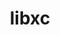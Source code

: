 ---
title: "libxc"
layout: cache
categories: [package, develop-2025-03-02]
meta: {"compilers": ["gcc@=11.4.0"], "num_specs": 2, "num_specs_by_stack": {"e4s": 1, "e4s-neoverse-v2": 1, "root": 2}, "oss": ["ubuntu22.04"], "platforms": ["linux"], "stacks": ["e4s", "e4s-neoverse-v2", "root"], "targets": ["neoverse_v2", "x86_64_v3"], "versions": ["7.0.0"]}
spec_details: [{"compiler": "gcc@=11.4.0", "hash": "okiphymrkqopzaetx6k7a3yn46nm5aoi", "os": "ubuntu22.04", "platform": "linux", "size": "-", "stacks": ["e4s", "root"], "target": "x86_64_v3", "variants": ["build_system=cmake", "build_type=Release", "~cuda", "+fortran", "generator=ninja", "~ipo", "~kxc", "~lxc", "+shared"], "versions": ["7.0.0"]}, {"compiler": "gcc@=11.4.0", "hash": "tsiihzjwquubtu6mqcapbxqccaaol7oy", "os": "ubuntu22.04", "platform": "linux", "size": "-", "stacks": ["e4s-neoverse-v2", "root"], "target": "neoverse_v2", "variants": ["build_system=cmake", "build_type=Release", "~cuda", "+fortran", "generator=ninja", "~ipo", "~kxc", "~lxc", "+shared"], "versions": ["7.0.0"]}]
---